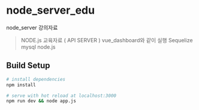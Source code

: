 # node_server_edu
node_server 강의자료

> NODE.js 교육자료 ( API SERVER )
> vue_dashboard와 같이 실행
> Sequelize
> mysql
> node.js

## Build Setup

``` bash
# install dependencies
npm install

# serve with hot reload at localhost:3000
npm run dev && node app.js
```
